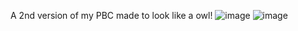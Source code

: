 A 2nd version of my PBC made to look like a owl!
![image](https://github.com/user-attachments/assets/418d83c9-ca20-46a3-a13d-25023a55d421)
![image](https://github.com/user-attachments/assets/bb888e50-f6e9-4de0-9552-566fbc3414a1)
